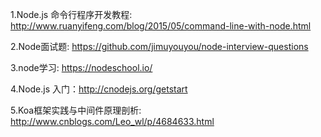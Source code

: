 1.Node.js 命令行程序开发教程: http://www.ruanyifeng.com/blog/2015/05/command-line-with-node.html

2.Node面试题: https://github.com/jimuyouyou/node-interview-questions

3.node学习: https://nodeschool.io/

4.Node.js 入门：http://cnodejs.org/getstart

5.Koa框架实践与中间件原理剖析: http://www.cnblogs.com/Leo_wl/p/4684633.html
